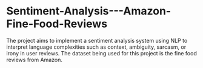 # Sentiment-Analysis---Amazon-Fine-Food-Reviews
The project aims to implement a sentiment analysis system using NLP to interpret language complexities such as context, ambiguity, sarcasm, or irony in user reviews. The dataset being used for this project is the fine food reviews from Amazon. 
